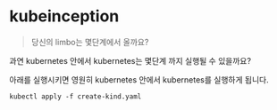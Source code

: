 # kubeinception

> 당신의 limbo는 몇단계에서 올까요?

과연 kubernetes 안에서 kubernetes는 몇단계 까지 실행될 수 있을까요?

아래를 실행시키면 영원히 kubernetes 안에서 kubernetes를 실행하게 됩니다.

```
kubectl apply -f create-kind.yaml
```
